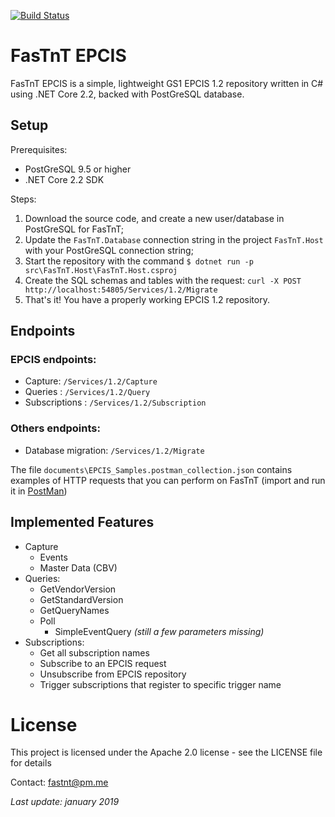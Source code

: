 [![Build Status](https://travis-ci.com/louisaxel-ambroise/fastnt.svg?branch=master)](https://travis-ci.com/louisaxel-ambroise/fastnt)

# FasTnT EPCIS

FasTnT EPCIS is a simple, lightweight GS1 EPCIS 1.2 repository written in C# using .NET Core 2.2, backed with PostGreSQL database.

## Setup

Prerequisites: 
- PostGreSQL 9.5 or higher
- .NET Core 2.2 SDK

Steps:
1. Download the source code, and create a new user/database in PostGreSQL for FasTnT;
2. Update the `FasTnT.Database` connection string in the project `FasTnT.Host` with your PostGreSQL connection string;
3. Start the repository with the command `$ dotnet run -p src\FasTnT.Host\FasTnT.Host.csproj`
4. Create the SQL schemas and tables with the request: `curl -X POST http://localhost:54805/Services/1.2/Migrate`
5. That's it! You have a properly working EPCIS 1.2 repository.

## Endpoints

### EPCIS endpoints:

- Capture: `/Services/1.2/Capture` 
- Queries : `/Services/1.2/Query`
- Subscriptions : `/Services/1.2/Subscription`

### Others endpoints:

- Database migration: `/Services/1.2/Migrate`

The file `documents\EPCIS_Samples.postman_collection.json` contains examples of HTTP requests that you can perform on FasTnT (import and run it in [PostMan](https://www.getpostman.com/))

## Implemented Features

- Capture
  - Events
  - Master Data (CBV)
- Queries:
  - GetVendorVersion
  - GetStandardVersion
  - GetQueryNames
  - Poll 
    - SimpleEventQuery _(still a few parameters missing)_
- Subscriptions:
  - Get all subscription names
  - Subscribe to an EPCIS request 
  - Unsubscribe from EPCIS repository
  - Trigger subscriptions that register to specific trigger name

# License

This project is licensed under the Apache 2.0 license - see the LICENSE file for details

Contact: fastnt@pm.me

_Last update: january 2019_
